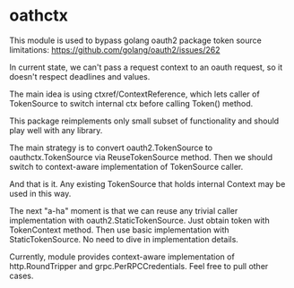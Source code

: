 # oathctx

This module is used to bypass golang oauth2 package token source limitations: https://github.com/golang/oauth2/issues/262

In current state, we can't pass a request context to an oauth request, so it doesn't respect deadlines and values.

The main idea is using ctxref/ContextReference, which lets caller of TokenSource to switch internal ctx before calling Token() method.

This package reimplements only small subset of functionality and should play well with any library.

The main strategy is to convert oauth2.TokenSource to oauthctx.TokenSource via ReuseTokenSource method. Then we should switch to context-aware implementation of TokenSource caller.

And that is it. Any existing TokenSource that holds internal Context may be used in this way.

The next "a-ha" moment is that we can reuse any trivial caller implementation with oauth2.StaticTokenSource. Just obtain token with TokenContext method. Then use basic implementation with StaticTokenSource. No need to dive in implementation details. 

Currently, module provides context-aware implementation of http.RoundTripper and grpc.PerRPCCredentials. Feel free to pull other cases. 